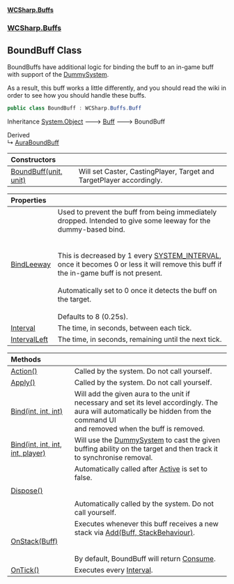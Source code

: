 #### [WCSharp.Buffs](README.md 'README')
### [WCSharp.Buffs](WCSharp.Buffs.md 'WCSharp.Buffs')

## BoundBuff Class

BoundBuffs have additional logic for binding the buff to an in-game buff with support of the [DummySystem](../WCSharp.Dummies/WCSharp.Dummies.DummySystem.md 'WCSharp.Dummies.DummySystem').  
  
As a result, this buff works a little differently, and you should read the wiki in order to see how you should handle these buffs.

```csharp
public class BoundBuff : WCSharp.Buffs.Buff
```

Inheritance [System.Object](https://docs.microsoft.com/en-us/dotnet/api/System.Object 'System.Object') &#129106; [Buff](WCSharp.Buffs.Buff.md 'WCSharp.Buffs.Buff') &#129106; BoundBuff

Derived  
&#8627; [AuraBoundBuff](WCSharp.Buffs.AuraBoundBuff.md 'WCSharp.Buffs.AuraBoundBuff')

| Constructors | |
| :--- | :--- |
| [BoundBuff(unit, unit)](WCSharp.Buffs.BoundBuff.BoundBuff(WCSharp.Api.unit,WCSharp.Api.unit).md 'WCSharp.Buffs.BoundBuff.BoundBuff(WCSharp.Api.unit, WCSharp.Api.unit)') | Will set Caster, CastingPlayer, Target and TargetPlayer accordingly. |

| Properties | |
| :--- | :--- |
| [BindLeeway](WCSharp.Buffs.BoundBuff.BindLeeway.md 'WCSharp.Buffs.BoundBuff.BindLeeway') | Used to prevent the buff from being immediately dropped. Intended to give some leeway for the dummy-based bind.<br/><br/><br/>This is decreased by 1 every [SYSTEM_INTERVAL](../WCSharp.Events/WCSharp.Events.PeriodicEvents.SYSTEM_INTERVAL.md 'WCSharp.Events.PeriodicEvents.SYSTEM_INTERVAL'), once it becomes 0 or less it will remove this buff if the in-game buff is not present.<br/><br/>Automatically set to 0 once it detects the buff on the target.<br/><br/>Defaults to 8 (0.25s). |
| [Interval](WCSharp.Buffs.BoundBuff.Interval.md 'WCSharp.Buffs.BoundBuff.Interval') | The time, in seconds, between each tick. |
| [IntervalLeft](WCSharp.Buffs.BoundBuff.IntervalLeft.md 'WCSharp.Buffs.BoundBuff.IntervalLeft') | The time, in seconds, remaining until the next tick. |

| Methods | |
| :--- | :--- |
| [Action()](WCSharp.Buffs.BoundBuff.Action().md 'WCSharp.Buffs.BoundBuff.Action()') | Called by the system. Do not call yourself. |
| [Apply()](WCSharp.Buffs.BoundBuff.Apply().md 'WCSharp.Buffs.BoundBuff.Apply()') | Called by the system. Do not call yourself. |
| [Bind(int, int, int)](WCSharp.Buffs.BoundBuff.Bind(int,int,int).md 'WCSharp.Buffs.BoundBuff.Bind(int, int, int)') | Will add the given aura to the unit if necessary and set its level accordingly. The aura will automatically be hidden from the command UI<br/>and removed when the buff is removed. |
| [Bind(int, int, int, int, player)](WCSharp.Buffs.BoundBuff.Bind(int,int,int,int,WCSharp.Api.player).md 'WCSharp.Buffs.BoundBuff.Bind(int, int, int, int, WCSharp.Api.player)') | Will use the [DummySystem](../WCSharp.Dummies/WCSharp.Dummies.DummySystem.md 'WCSharp.Dummies.DummySystem') to cast the given buffing ability on the target and then track it to synchronise removal. |
| [Dispose()](WCSharp.Buffs.BoundBuff.Dispose().md 'WCSharp.Buffs.BoundBuff.Dispose()') | Automatically called after [Active](WCSharp.Buffs.Buff.Active.md 'WCSharp.Buffs.Buff.Active') is set to false.<br/><br/><br/>Automatically called by the system. Do not call yourself. |
| [OnStack(Buff)](WCSharp.Buffs.BoundBuff.OnStack(WCSharp.Buffs.Buff).md 'WCSharp.Buffs.BoundBuff.OnStack(WCSharp.Buffs.Buff)') | Executes whenever this buff receives a new stack via [Add(Buff, StackBehaviour)](WCSharp.Buffs.BuffSystem.Add(WCSharp.Buffs.Buff,WCSharp.Buffs.StackBehaviour).md 'WCSharp.Buffs.BuffSystem.Add(WCSharp.Buffs.Buff, WCSharp.Buffs.StackBehaviour)').<br/><br/><br/>By default, BoundBuff will return [Consume](WCSharp.Buffs.StackResult.md#WCSharp.Buffs.StackResult.Consume 'WCSharp.Buffs.StackResult.Consume'). |
| [OnTick()](WCSharp.Buffs.BoundBuff.OnTick().md 'WCSharp.Buffs.BoundBuff.OnTick()') | Executes every [Interval](WCSharp.Buffs.BoundBuff.Interval.md 'WCSharp.Buffs.BoundBuff.Interval'). |
